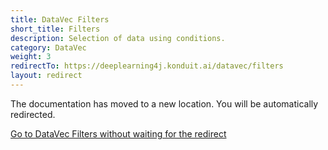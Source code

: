 ```yaml
---
title: DataVec Filters
short_title: Filters
description: Selection of data using conditions.
category: DataVec
weight: 3
redirectTo: https://deeplearning4j.konduit.ai/datavec/filters
layout: redirect
---
```


The documentation has moved to a new location. You will be automatically redirected.
            
[Go to DataVec Filters without waiting for the redirect](https://deeplearning4j.konduit.ai/datavec/filters)

        